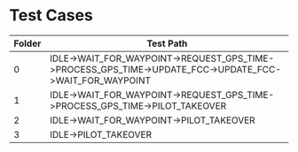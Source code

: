 Test Cases
=====================================================================================================
| Folder | Test Path                                                                                              |
|--------|--------------------------------------------------------------------------------------------------------|
| 0      | IDLE->WAIT_FOR_WAYPOINT->REQUEST_GPS_TIME->PROCESS_GPS_TIME->UPDATE_FCC->UPDATE_FCC->WAIT_FOR_WAYPOINT |
| 1      | IDLE->WAIT_FOR_WAYPOINT->REQUEST_GPS_TIME->PROCESS_GPS_TIME->PILOT_TAKEOVER                            |
| 2      | IDLE->WAIT_FOR_WAYPOINT->PILOT_TAKEOVER                                                                |
| 3      | IDLE->PILOT_TAKEOVER                                                                                   |
